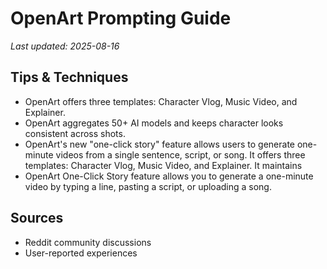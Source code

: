 # OpenArt Prompting Guide

*Last updated: 2025-08-16*

## Tips & Techniques

- OpenArt offers three templates: Character Vlog, Music Video, and Explainer.
- OpenArt aggregates 50+ AI models and keeps character looks consistent across shots.
- OpenArt's new "one-click story" feature allows users to generate one-minute videos from a single sentence, script, or song. It offers three templates: Character Vlog, Music Video, and Explainer. It maintains
- OpenArt One-Click Story feature allows you to generate a one-minute video by typing a line, pasting a script, or uploading a song.

## Sources

- Reddit community discussions
- User-reported experiences
